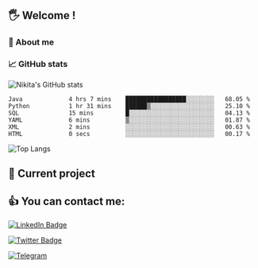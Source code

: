 ## 🖐 Welcome !

### 🙂 About me

### 📈 GitHub stats
![Nikita's GitHub stats](https://github-readme-stats.vercel.app/api?username=DOMOKUL&show_icons=true&theme=gruvbox)

<!--START_SECTION:waka-->

```text
Java             4 hrs 7 mins    █████████████████░░░░░░░░   68.05 %
Python           1 hr 31 mins    ██████▒░░░░░░░░░░░░░░░░░░   25.10 %
SQL              15 mins         █░░░░░░░░░░░░░░░░░░░░░░░░   04.13 %
YAML             6 mins          ▒░░░░░░░░░░░░░░░░░░░░░░░░   01.87 %
XML              2 mins          ░░░░░░░░░░░░░░░░░░░░░░░░░   00.63 %
HTML             0 secs          ░░░░░░░░░░░░░░░░░░░░░░░░░   00.17 %
```

<!--END_SECTION:waka-->

![Top Langs](https://github-readme-stats.vercel.app/api/top-langs/?username=DOMOKUL&layout=compact&show_icons=true&theme=gruvbox)

## 🎨 Current project

## 👍 You can contact me:

[![LinkedIn Badge](https://img.shields.io/badge/LinkedIn-Profile-informational?style=flat&logo=linkedin&logoColor=white&color=0D76A8)](https://www.linkedin.com/in/strokach-nikita-810b50230/)

[![Twitter Badge](https://img.shields.io/badge/Twitter-Profile-informational?style=flat&logo=twitter&logoColor=white&color=0D76A8)](https://twitter.com/domokul)

[![Telegram](https://img.shields.io/badge/Telegram-Profile-informational?style=flat&logo=telegram&logoColor=white&color=0D76A8)](https://t.me/Domokul)


